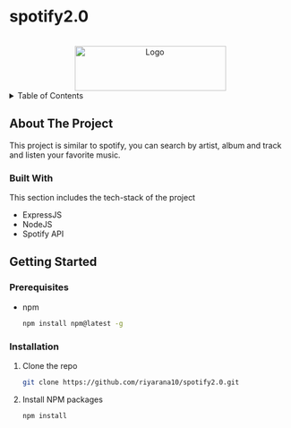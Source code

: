 # spotify2.0

<br />
<div align="center">
    <img src="https://storage.googleapis.com/pr-newsroom-wp/1/2018/11/Spotify_Logo_CMYK_Green.png" alt="Logo" width="270" height="80">

</div>



<!-- TABLE OF CONTENTS -->
<details>
  <summary>Table of Contents</summary>
  <ol>
    <li>
      <a href="#about-the-project">About The Project</a>
      <ul>
        <li><a href="#built-with">Built With</a></li>
      </ul>
    </li>
    <li>
      <a href="#getting-started">Getting Started</a>
      <ul>
        <li><a href="#prerequisites">Prerequisites</a></li>
        <li><a href="#installation">Installation</a></li>
      </ul>
    </li>
  </ol>
</details>



<!-- ABOUT THE PROJECT -->
## About The Project

This project is similar to spotify, you can search by artist, album and track and listen your favorite music.


### Built With

This section includes the tech-stack of the project

* ExpressJS
* NodeJS
* Spotify API


<!-- GETTING STARTED -->
## Getting Started

### Prerequisites

* npm
  ```sh
  npm install npm@latest -g
  ```

### Installation

1. Clone the repo
   ```sh
   git clone https://github.com/riyarana10/spotify2.0.git
   ```
2. Install NPM packages
   ```sh
   npm install
   ```
